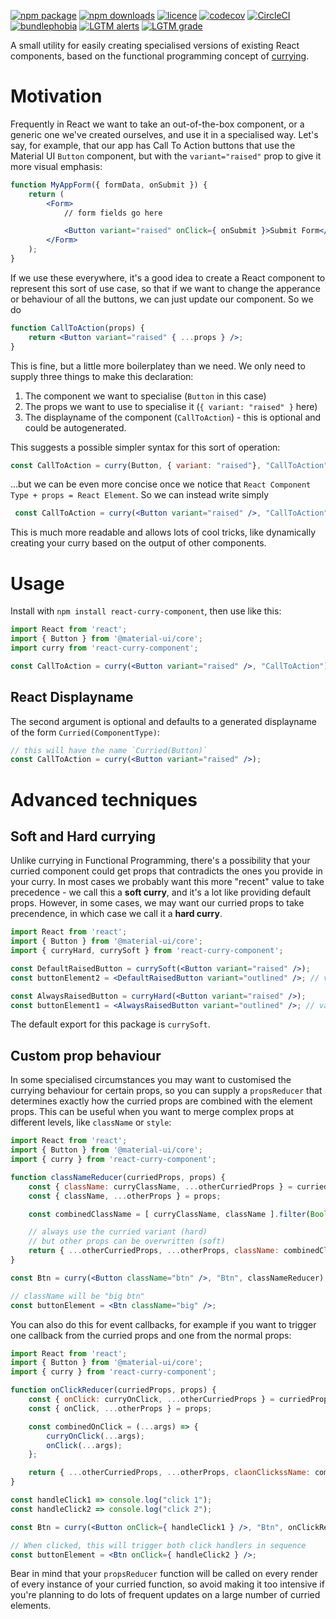 [![npm package](https://img.shields.io/npm/v/react-curry-component.svg)](https://www.npmjs.com/package/react-curry-component)
[![npm downloads](https://img.shields.io/npm/dw/react-curry-component.svg)](https://www.npmjs.com/package/react-curry-component)
[![licence](https://img.shields.io/npm/l/react-curry-component.svg)](https://opensource.org/licenses/MIT)
[![codecov](https://img.shields.io/codecov/c/gh/atropos-tech/react-curry-component.svg)](https://codecov.io/gh/atropos-tech/react-curry-component)
[![CircleCI](https://circleci.com/gh/atropos-tech/react-curry-component/tree/master.svg?style=svg)](https://circleci.com/gh/atropos-tech/react-curry-component/tree/master)
[![bundlephobia](https://img.shields.io/bundlephobia/min/react-curry-component.svg)](https://bundlephobia.com/result?p=react-curry-component)
[![LGTM alerts](https://img.shields.io/lgtm/alerts/g/atropos-tech/react-curry-component.svg)](https://lgtm.com/projects/g/atropos-tech/react-curry-component/alerts)
[![LGTM grade](https://img.shields.io/lgtm/grade/javascript/g/atropos-tech/react-curry-component.svg)](https://lgtm.com/projects/g/atropos-tech/react-curry-component/context:javascript)

A small utility for easily creating specialised versions of existing React components, based on the functional programming concept of [currying](https://en.wikipedia.org/wiki/Currying).

# Motivation
Frequently in React we want to take an out-of-the-box component, or a generic one we've created ourselves, and use it in a specialised way. Let's say, for example, that our app has Call To Action buttons that use the Material UI `Button` component, but with the `variant="raised"` prop to give it more visual emphasis:

```jsx
function MyAppForm({ formData, onSubmit }) {
    return (
        <Form>
            // form fields go here

            <Button variant="raised" onClick={ onSubmit }>Submit Form</Button>
        </Form>
    );
}
```

If we use these everywhere, it's a good idea to create a React component to represent this sort of use case, so that if we want to change the apperance or behaviour of all the buttons, we can just update our component. So we do

```jsx
function CallToAction(props) {
    return <Button variant="raised" { ...props } />;
}
```

This is fine, but a little more boilerplatey than we need. We only need to supply three things to make this declaration:
 1. The component we want to specialise (`Button` in this case)
 2. The props we want to use to specialise it (`{ variant: "raised" }` here)
 3. The displayname of the component (`CallToAction`) - this is optional and could be autogenerated.

 This suggests a possible simpler syntax for this sort of operation:

 ```javascript
 const CallToAction = curry(Button, { variant: "raised"}, "CallToAction");
 ```

 &hellip;but we can be even more concise once we notice that `React Component Type + props = React Element`. So we can instead write simply

```jsx
 const CallToAction = curry(<Button variant="raised" />, "CallToAction");
 ```

 This is much more readable and allows lots of cool tricks, like dynamically creating your curry based on the output of other components.

 # Usage
 Install with `npm install react-curry-component`, then use like this:

 ```jsx
import React from 'react';
import { Button } from '@material-ui/core';
import curry from 'react-curry-component';

const CallToAction = curry(<Button variant="raised" />, "CallToAction");
```

## React Displayname
The second argument is optional and defaults to a generated displayname of the form `Curried(ComponentType)`:

```jsx
// this will have the name `Curried(Button)`
const CallToAction = curry(<Button variant="raised" />);
```

# Advanced techniques

## Soft and Hard currying
Unlike currying in Functional Programming, there's a possibility that your curried component could get props that contradicts the ones you provide in your curry. In most cases we probably want this more "recent" value to take precedence - we call this a **soft curry**, and it's a lot like providing default props. However, in some cases, we may want our curried props to take precendence, in which case we call it a **hard curry**.

```jsx
import React from 'react';
import { Button } from '@material-ui/core';
import { curryHard, currySoft } from 'react-curry-component';

const DefaultRaisedButton = currySoft(<Button variant="raised" />);
const buttonElement2 = <DefaultRaisedButton variant="outlined" />; // variant will be "outlined"

const AlwaysRaisedButton = curryHard(<Button variant="raised" />);
const buttonElement1 = <AlwaysRaisedButton variant="outlined" />; // variant will be "raised"
```

The default export for this package is `currySoft`.

## Custom prop behaviour
In some specialised circumstances you may want to customised the currying behaviour for certain props, so you can supply a `propsReducer` that determines exactly how the curried props are combined with the element props. This can be useful when you want to merge complex props at different levels, like `className` or `style`:

```jsx
import React from 'react';
import { Button } from '@material-ui/core';
import { curry } from 'react-curry-component';

function classNameReducer(curriedProps, props) {
    const { className: curryClassName, ...otherCurriedProps } = curriedProps;
    const { className, ...otherProps } = props;

    const combinedClassName = [ curryClassName, className ].filter(Boolean).join(" ");

    // always use the curried variant (hard)
    // but other props can be overwritten (soft)
    return { ...otherCurriedProps, ...otherProps, className: combinedClassName };
}

const Btn = curry(<Button className="btn" />, "Btn", classNameReducer);

// className will be "big btn"
const buttonElement = <Btn className="big" />; 
```

You can also do this for event callbacks, for example if you want to trigger one callback from the curried props and one from the normal props:

```jsx
import React from 'react';
import { Button } from '@material-ui/core';
import { curry } from 'react-curry-component';

function onClickReducer(curriedProps, props) {
    const { onClick: curryOnClick, ...otherCurriedProps } = curriedProps;
    const { onClick, ...otherProps } = props;

    const combinedOnClick = (...args) => {
        curryOnClick(...args);
        onClick(...args);
    };

    return { ...otherCurriedProps, ...otherProps, claonClickssName: combinedOnClick };
}

const handleClick1 => console.log("click 1");
const handleClick2 => console.log("click 2");

const Btn = curry(<Button onClick={ handleClick1 } />, "Btn", onClickReducer);

// When clicked, this will trigger both click handlers in sequence
const buttonElement = <Btn onClick={ handleClick2 } />; 
```

Bear in mind that your `propsReducer` function will be called on every render of every instance of your curried function, so avoid making it too intensive if you're planning to do lots of frequent updates on a large number of curried elements.